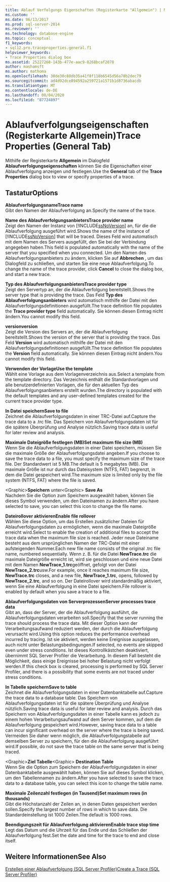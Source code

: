 ```yaml
---
title: Ablauf Verfolgungs Eigenschaften (Registerkarte "Allgemein") | Microsoft-Dokumentation
ms.custom: ''
ms.date: 06/13/2017
ms.prod: sql-server-2014
ms.reviewer: ''
ms.technology: database-engine
ms.topic: conceptual
f1_keywords:
- sql12.pro.traceproperties.general.f1
helpviewer_keywords:
- Trace Properties dialog box
ms.assetid: 25227268-143b-477e-aac9-8268bcaf2078
author: mashamsft
ms.author: mathoma
ms.openlocfilehash: 30de30c88db35a41f8f118b6545d56a78b2dec79
ms.sourcegitcommit: ad4d92dce894592a259721a1571b1d8736abacdb
ms.translationtype: MT
ms.contentlocale: de-DE
ms.lasthandoff: 08/04/2020
ms.locfileid: "87724897"
---
```

# <a name="trace-properties-general-tab"></a><span data-ttu-id="ef11a-102">Ablaufverfolgungseigenschaften (Registerkarte Allgemein)</span><span class="sxs-lookup"><span data-stu-id="ef11a-102">Trace Properties (General Tab)</span></span>
  <span data-ttu-id="ef11a-103">Mithilfe der Registerkarte **Allgemein** im Dialogfeld **Ablaufverfolgungseigenschaften** können Sie die Eigenschaften einer Ablaufverfolgung anzeigen und festlegen.</span><span class="sxs-lookup"><span data-stu-id="ef11a-103">Use the **General** tab of the **Trace Properties** dialog box to view or specify properties of a trace.</span></span>  
  
## <a name="options"></a><span data-ttu-id="ef11a-104">Tastatur</span><span class="sxs-lookup"><span data-stu-id="ef11a-104">Options</span></span>  
 <span data-ttu-id="ef11a-105">**Ablaufverfolgungsname**</span><span class="sxs-lookup"><span data-stu-id="ef11a-105">**Trace name**</span></span>  
 <span data-ttu-id="ef11a-106">Gibt den Namen der Ablaufverfolgung an.</span><span class="sxs-lookup"><span data-stu-id="ef11a-106">Specify the name of the trace.</span></span>  
  
 <span data-ttu-id="ef11a-107">**Name des Ablaufverfolgungsanbieters**</span><span class="sxs-lookup"><span data-stu-id="ef11a-107">**Trace provider name**</span></span>  
 <span data-ttu-id="ef11a-108">Zeigt den Namen der Instanz von [!INCLUDE[ssNoVersion](../includes/ssnoversion-md.md)] an, für die die Ablaufverfolgung ausgeführt wird.</span><span class="sxs-lookup"><span data-stu-id="ef11a-108">Shows the name of the instance of [!INCLUDE[ssNoVersion](../includes/ssnoversion-md.md)] that will be traced.</span></span> <span data-ttu-id="ef11a-109">Dieses Feld wird automatisch mit dem Namen des Servers ausgefüllt, den Sie bei der Verbindung angegeben haben.</span><span class="sxs-lookup"><span data-stu-id="ef11a-109">This field is populated automatically with the name of the server that you specified when you connected.</span></span> <span data-ttu-id="ef11a-110">Um den Namen des Ablaufverfolgungsanbieters zu ändern, klicken Sie auf **Abbrechen** , um das Dialogfeld zu schließen, und starten Sie eine neue Ablaufverfolgung.</span><span class="sxs-lookup"><span data-stu-id="ef11a-110">To change the name of the trace provider, click **Cancel** to close the dialog box, and start a new trace.</span></span>  
  
 <span data-ttu-id="ef11a-111">**Typ des Ablaufverfolgungsanbieters**</span><span class="sxs-lookup"><span data-stu-id="ef11a-111">**Trace provider type**</span></span>  
 <span data-ttu-id="ef11a-112">Zeigt den Servertyp an, der die Ablaufverfolgung bereitstellt.</span><span class="sxs-lookup"><span data-stu-id="ef11a-112">Shows the server type that is providing the trace.</span></span> <span data-ttu-id="ef11a-113">Das Feld **Typ des Ablaufverfolgungsanbieters** wird automatisch mithilfe der Datei mit den Ablaufverfolgungsdefinitionen ausgefüllt.</span><span class="sxs-lookup"><span data-stu-id="ef11a-113">The trace definition file populates the **Trace provider type** field automatically.</span></span> <span data-ttu-id="ef11a-114">Sie können diesen Eintrag nicht ändern.</span><span class="sxs-lookup"><span data-stu-id="ef11a-114">You cannot modify this field.</span></span>  
  
 <span data-ttu-id="ef11a-115">**version**</span><span class="sxs-lookup"><span data-stu-id="ef11a-115">**version**</span></span>  
 <span data-ttu-id="ef11a-116">Zeigt die Version des Servers an, der die Ablaufverfolgung bereitstellt.</span><span class="sxs-lookup"><span data-stu-id="ef11a-116">Shows the version of the server that is providing the trace.</span></span> <span data-ttu-id="ef11a-117">Das Feld **Version** wird automatisch mithilfe der Datei mit den Ablaufverfolgungsdefinitionen ausgefüllt.</span><span class="sxs-lookup"><span data-stu-id="ef11a-117">The trace definition file populates the **Version** field automatically.</span></span> <span data-ttu-id="ef11a-118">Sie können diesen Eintrag nicht ändern.</span><span class="sxs-lookup"><span data-stu-id="ef11a-118">You cannot modify this field.</span></span>  
  
 <span data-ttu-id="ef11a-119">**Verwenden der Vorlage**</span><span class="sxs-lookup"><span data-stu-id="ef11a-119">**Use the template**</span></span>  
 <span data-ttu-id="ef11a-120">Wählt eine Vorlage aus dem Vorlagenverzeichnis aus.</span><span class="sxs-lookup"><span data-stu-id="ef11a-120">Select a template from the template directory.</span></span> <span data-ttu-id="ef11a-121">Das Verzeichnis enthält die Standardvorlagen und alle benutzerdefinierten Vorlagen, die für den aktuellen Typ des Ablaufverfolgungsanbieters erstellt wurden.</span><span class="sxs-lookup"><span data-stu-id="ef11a-121">The directory is populated with the default templates and any user-defined templates created for the current trace provider type.</span></span>  
  
 <span data-ttu-id="ef11a-122">**In Datei speichern**</span><span class="sxs-lookup"><span data-stu-id="ef11a-122">**Save to file**</span></span>  
 <span data-ttu-id="ef11a-123">Zeichnet die Ablaufverfolgungsdaten in einer TRC-Datei auf.</span><span class="sxs-lookup"><span data-stu-id="ef11a-123">Capture the trace data to a .trc file.</span></span> <span data-ttu-id="ef11a-124">Das Speichern von Ablaufverfolgungsdaten ist für die spätere Überprüfung und Analyse nützlich.</span><span class="sxs-lookup"><span data-stu-id="ef11a-124">Saving trace data is useful for later review and analysis.</span></span>  
  
 <span data-ttu-id="ef11a-125">**Maximale Dateigröße festlegen (MB)**</span><span class="sxs-lookup"><span data-stu-id="ef11a-125">**Set maximum file size (MB)**</span></span>  
 <span data-ttu-id="ef11a-126">Wenn Sie die Ablaufverfolgungsdaten in einer Datei speichern, müssen Sie die maximale Größe der Ablaufverfolgungsdatei angeben.</span><span class="sxs-lookup"><span data-stu-id="ef11a-126">If you choose to save the trace data to a file, you must specify the maximum size of the trace file.</span></span> <span data-ttu-id="ef11a-127">Der Standardwert ist 5 MB.</span><span class="sxs-lookup"><span data-stu-id="ef11a-127">The default is 5 megabytes (MB).</span></span> <span data-ttu-id="ef11a-128">Die maximale Größe ist nur durch das Dateisystem (NTFS, FAT) begrenzt, in dem die Datei gespeichert wird.</span><span class="sxs-lookup"><span data-stu-id="ef11a-128">The maximum size is limited only by the file system (NTFS, FAT) where the file is saved.</span></span>  
  
 <span data-ttu-id="ef11a-129">\<Graphic>**Speichern** unter</span><span class="sxs-lookup"><span data-stu-id="ef11a-129">\<Graphic> **Save As**</span></span>  
 <span data-ttu-id="ef11a-130">Nachdem Sie die Option zum Speichern ausgewählt haben, können Sie dieses Symbol verwenden, um den Dateinamen zu ändern.</span><span class="sxs-lookup"><span data-stu-id="ef11a-130">After you have selected to save, you can select this icon to change the file name.</span></span>  
  
 <span data-ttu-id="ef11a-131">**Dateirollover aktivieren**</span><span class="sxs-lookup"><span data-stu-id="ef11a-131">**Enable file rollover**</span></span>  
 <span data-ttu-id="ef11a-132">Wählen Sie diese Option, um das Erstellen zusätzlicher Dateien für Ablaufverfolgungsdaten zu ermöglichen, wenn die maximale Dateigröße erreicht wird.</span><span class="sxs-lookup"><span data-stu-id="ef11a-132">Select to enable the creation of additional files to accept the trace data when the maximum file size is reached.</span></span> <span data-ttu-id="ef11a-133">Jeder neue Dateiname besteht aus dem ursprünglichen Namen der TRC-Datei mit einer aufsteigenden Nummer.</span><span class="sxs-lookup"><span data-stu-id="ef11a-133">Each new file name consists of the original .trc file name, numbered sequentially.</span></span> <span data-ttu-id="ef11a-134">Wenn z. B. für die Datei **NewTrace.trc** die maximale Dateigröße erreicht ist, wird sie geschlossen und eine neue Datei mit dem Namen **NewTrace_1.trc**geöffnet, gefolgt von der Datei **NewTrace_2.trc**usw.</span><span class="sxs-lookup"><span data-stu-id="ef11a-134">For example, once it reaches maximum file size, **NewTrace.trc** closes, and a new file, **NewTrace_1.trc**, opens, followed by **NewTrace_2.trc**, and so on.</span></span> <span data-ttu-id="ef11a-135">Der Dateirollover wird standardmäßig aktiviert, wenn Sie eine Ablaufverfolgung in eine Datei speichern.</span><span class="sxs-lookup"><span data-stu-id="ef11a-135">File rollover is enabled by default when you save a trace to a file.</span></span>  
  
 <span data-ttu-id="ef11a-136">**Ablaufverfolgungsdaten von Serverprozessen**</span><span class="sxs-lookup"><span data-stu-id="ef11a-136">**Server processes trace data**</span></span>  
 <span data-ttu-id="ef11a-137">Gibt an, dass der Server, der die Ablaufverfolgung ausführt, die Ablaufverfolgungsdaten verarbeiten soll.</span><span class="sxs-lookup"><span data-stu-id="ef11a-137">Specify that the server running the trace should process the trace data.</span></span> <span data-ttu-id="ef11a-138">Mit dieser Option kann der Verarbeitungsaufwand reduziert werden, der durch die Ablaufverfolgung verursacht wird.</span><span class="sxs-lookup"><span data-stu-id="ef11a-138">Using this option reduces the performance overhead incurred by tracing.</span></span> <span data-ttu-id="ef11a-139">Ist sie aktiviert, werden keine Ereignisse ausgelassen, auch nicht unter Belastungsbedingungen.</span><span class="sxs-lookup"><span data-stu-id="ef11a-139">If selected, no events are skipped even under stress conditions.</span></span> <span data-ttu-id="ef11a-140">Ist dieses Kontrollkästchen deaktiviert, übernimmt SQL Server Profiler die Verarbeitung. In diesem Fall besteht die Möglichkeit, dass einige Ereignisse bei hoher Belastung nicht verfolgt werden.</span><span class="sxs-lookup"><span data-stu-id="ef11a-140">If this check box is cleared, processing is performed by SQL Server Profiler, and there is a possibility that some events are not traced under stress conditions.</span></span>  
  
 <span data-ttu-id="ef11a-141">**In Tabelle speichern**</span><span class="sxs-lookup"><span data-stu-id="ef11a-141">**Save to table**</span></span>  
 <span data-ttu-id="ef11a-142">Zeichnet die Ablaufverfolgungsdaten in einer Datenbanktabelle auf.</span><span class="sxs-lookup"><span data-stu-id="ef11a-142">Capture the trace data to a database table.</span></span> <span data-ttu-id="ef11a-143">Das Speichern von Ablaufverfolgungsdaten ist für die spätere Überprüfung und Analyse nützlich.</span><span class="sxs-lookup"><span data-stu-id="ef11a-143">Saving trace data is useful for later review and analysis.</span></span> <span data-ttu-id="ef11a-144">Durch das Speichern von Ablaufverfolgungsdaten in einer Tabelle kann es jedoch zu einem hohen Verarbeitungsaufwand auf dem Server kommen, auf dem die Ablaufverfolgung gespeichert wird.</span><span class="sxs-lookup"><span data-stu-id="ef11a-144">However, saving trace data to a table can incur significant overhead on the server where the trace is being saved.</span></span> <span data-ttu-id="ef11a-145">Vermeiden Sie daher wenn möglich, die Ablaufverfolgungstabelle auf demselben Server zu speichern, für den die Ablaufverfolgung ausgeführt wird.</span><span class="sxs-lookup"><span data-stu-id="ef11a-145">If possible, do not save the trace table on the same server that is being traced.</span></span>  
  
 <span data-ttu-id="ef11a-146">\<Graphic>**Ziel Tabelle**</span><span class="sxs-lookup"><span data-stu-id="ef11a-146">\<Graphic> **Destination Table**</span></span>  
 <span data-ttu-id="ef11a-147">Wenn Sie die Option zum Speichern der Ablaufverfolgungsdaten in einer Datenbanktabelle ausgewählt haben, können Sie auf dieses Symbol klicken, um den Tabellennamen zu ändern.</span><span class="sxs-lookup"><span data-stu-id="ef11a-147">After you have selected to save the trace data to a database table, you can select this icon to change the table name.</span></span>  
  
 <span data-ttu-id="ef11a-148">**Maximale Zeilenzahl festlegen (in Tausend)**</span><span class="sxs-lookup"><span data-stu-id="ef11a-148">**Set maximum rows (in thousands)**</span></span>  
 <span data-ttu-id="ef11a-149">Gibt die Höchstanzahl der Zeilen an, in denen Daten gespeichert werden sollen.</span><span class="sxs-lookup"><span data-stu-id="ef11a-149">Specify the largest number of rows in which to save data.</span></span> <span data-ttu-id="ef11a-150">Die Standardeinstellung ist 1000 Zeilen.</span><span class="sxs-lookup"><span data-stu-id="ef11a-150">The default is 1000 rows.</span></span>  
  
 <span data-ttu-id="ef11a-151">**Beendigungszeit für Ablaufverfolgung aktivieren**</span><span class="sxs-lookup"><span data-stu-id="ef11a-151">**Enable trace stop time**</span></span>  
 <span data-ttu-id="ef11a-152">Legt das Datum und die Uhrzeit für das Ende und das Schließen der Ablaufverfolgung fest.</span><span class="sxs-lookup"><span data-stu-id="ef11a-152">Set the date and time for the trace to end and close itself.</span></span>  
  
## <a name="see-also"></a><span data-ttu-id="ef11a-153">Weitere Informationen</span><span class="sxs-lookup"><span data-stu-id="ef11a-153">See Also</span></span>  
 [<span data-ttu-id="ef11a-154">Erstellen einer Ablaufverfolgung &#40;SQL Server Profiler&#41;</span><span class="sxs-lookup"><span data-stu-id="ef11a-154">Create a Trace &#40;SQL Server Profiler&#41;</span></span>](../tools/sql-server-profiler/create-a-trace-sql-server-profiler.md)  
  
  
